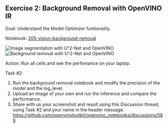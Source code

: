 ## Exercise 2: Background Removal with OpenVINO IR

Goal: Understand the Model Optimizer funtionality. 

Notebook: [205-vision-background-removal](https://github.com/openvinotoolkit/openvino_notebooks/tree/main/notebooks/205-vision-background-removal)

![Image segmentation with U^2-Net and OpenVINO](https://user-images.githubusercontent.com/77325899/116818525-1ca00980-ab6c-11eb-83b4-d42fa7d6d94a.png)
![Background removal with U^2-Net and OpenVINO](https://user-images.githubusercontent.com/77325899/116818585-74d70b80-ab6c-11eb-9bad-1ddf1b5ea5fe.png)

Action: Run all cells and see the perfomance on your laptop.

Task #2:
1. Run the background removal notebook and modify the precision of the model and the log_level.
2. Upload an image of your own and run the inference and compare the performance.
3. Share with us your screenshot and result using this Discussion thread, using Task #2 and your name in the header message.
https://github.com/openvinotoolkit/openvino_notebooks/discussions/569
